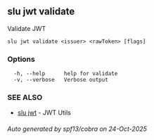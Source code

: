 ## slu jwt validate

Validate JWT

```
slu jwt validate <issuer> <rawToken> [flags]
```

### Options

```
  -h, --help      help for validate
  -v, --verbose   Verbose output
```

### SEE ALSO

* [slu jwt](slu_jwt.md)	 - JWT Utils

###### Auto generated by spf13/cobra on 24-Oct-2025

